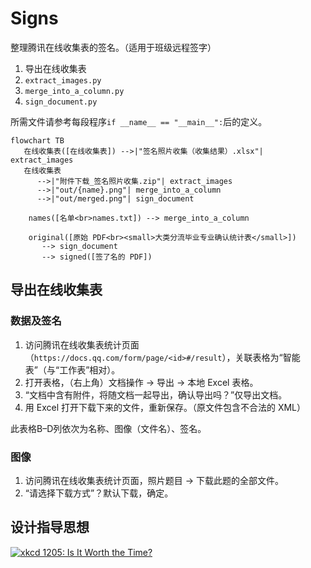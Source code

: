 # Signs

整理腾讯在线收集表的签名。（适用于班级远程签字）

1. 导出在线收集表
2. `extract_images.py`
3. `merge_into_a_column.py`
4. `sign_document.py`

所需文件请参考每段程序`if __name__ == "__main__":`后的定义。

```mermaid
flowchart TB
   在线收集表([在线收集表]) -->|"签名照片收集（收集结果）.xlsx"| extract_images
   在线收集表
      -->|"附件下载_签名照片收集.zip"| extract_images
      -->|"out/{name}.png"| merge_into_a_column
      -->|"out/merged.png"| sign_document

    names([名单<br>names.txt]) --> merge_into_a_column

    original([原始 PDF<br><small>大类分流毕业专业确认统计表</small>])
       --> sign_document
       --> signed([签了名的 PDF])
```

## 导出在线收集表

### 数据及签名

1. 访问腾讯在线收集表统计页面（`https://docs.qq.com/form/page/<id>#/result`），关联表格为“智能表”（与“工作表”相对）。
2. 打开表格，（右上角）文档操作 → 导出 → 本地 Excel 表格。
3. “文档中含有附件，将随文档一起导出，确认导出吗？”仅导出文档。
4. 用 Excel 打开下载下来的文件，重新保存。（原文件包含不合法的 XML）

此表格B–D列依次为名称、图像（文件名）、签名。

### 图像

1. 访问腾讯在线收集表统计页面，照片题目 → 下载此题的全部文件。
2. “请选择下载方式”？默认下载，确定。

## 设计指导思想

[![xkcd 1205: Is It Worth the Time?](https://imgs.xkcd.com/comics/is_it_worth_the_time.png "Don't forget the time you spend finding the chart to look up what you save. And the time spent reading this reminder about the time spent. And the time trying to figure out if either of those actually make sense. Remember, every second counts toward your life total, including these right now.")](https://xkcd.com/1205/)
